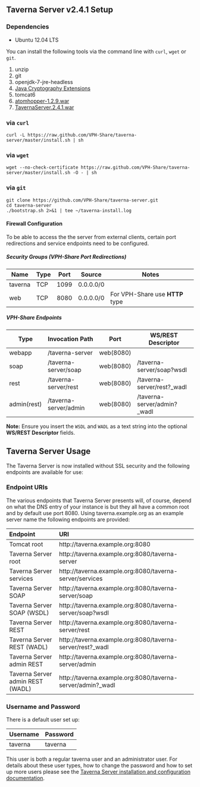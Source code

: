 ## Taverna Server v2.4.1 Setup

### Dependencies

 - Ubuntu 12.04 LTS

You can install the following tools via the command line with `curl`, `wget` or `git`.

 1. unzip
 2. git
 3. openjdk-7-jre-headless
 4. [Java Cryptography Extensions](http://www.oracle.com/technetwork/java/javase/downloads/jce-7-download-432124.html)
 5. tomcat6
 6. [atomhopper-1.2.9.war](http://maven.research.rackspacecloud.com/content/repositories/releases/org/atomhopper/atomhopper/1.2.9/atomhopper-1.2.9.war)
 7. [TavernaServer.2.4.1.war](https://launchpad.net/taverna-server/2.x/2.4.1/+download/TavernaServer.2.4.1.war)


### via `curl`

```Shell
curl -L https://raw.github.com/VPH-Share/taverna-server/master/install.sh | sh
```

### via `wget`

```Shell
wget --no-check-certificate https://raw.github.com/VPH-Share/taverna-server/master/install.sh -O - | sh
```

### via `git`

```Shell
git clone https://github.com/VPH-Share/taverna-server.git
cd taverna-server
./bootstrap.sh 2>&1 | tee ~/taverna-install.log
```

#### Firewall Configuration

To be able to access the the server from external clients, certain port redirections and service endpoints need to be configured.

##### Security Groups (VPH-Share Port Redirections)

<table>
<thead>
<tr>
<th>Name    </th>
<th> Type </th>
<th> Port </th>
<th> Source    </th>
<th> Notes </th>
</tr>
</thead>
<tbody>
<tr>
<td>taverna </td>
<td> TCP  </td>
<td> 1099 </td>
<td> 0.0.0.0/0 </td>
<td>       </td>
</tr>
<tr>
<td>web     </td>
<td> TCP  </td>
<td> 8080 </td>
<td> 0.0.0.0/0 </td>
<td> For VPH-Share use <strong>HTTP</strong> type</td>
</tr>
</tbody>
</table>

##### VPH-Share Endpoints

<table>
<thead>
<tr>
<th>Type         </th>
<th> Invocation Path       </th>
<th> Port      </th>
<th> WS/REST Descriptor</th>
</tr>
</thead>
<tbody>
<tr>
<td>webapp       </td>
<td> /taverna-server       </td>
<td> web(8080) </td>
<td></td>
</tr>
<tr>
<td>soap         </td>
<td> /taverna-server/soap  </td>
<td> web(8080) </td>
<td> /taverna-server/soap?wsdl</td>
</tr>
<tr>
<td>rest         </td>
<td> /taverna-server/rest  </td>
<td> web(8080) </td>
<td> /taverna-server/rest?_wadl</td>
</tr>
<tr>
<td>admin(rest)  </td>
<td> /taverna-server/admin </td>
<td> web(8080) </td>
<td> /taverna-server/admin?_wadl</td>
</tr>
</tbody>
</table>

**Note:** Ensure you insert the `WSDL` and `WADL` as a text string into the optional **WS/REST Descriptor** fields.


## Taverna Server Usage

The Taverna Server is now installed without SSL security and the following endpoints are available for use:

### Endpoint URIs

The various endpoints that Taverna Server presents will, of course, depend on what the DNS entry of your instance is but they all have a common root and by default use port 8080. Using taverna.example.org as an example server name the following endpoints are provided:

<table>
<thead>
<tr>
<th align="left">Endpoint                         </th>
<th align="left"> URI                                                        </th>
</tr>
</thead>
<tbody>
<tr>
<td align="left">Tomcat root                       </td>
<td align="left"> http://taverna.example.org:8080                            </td>
</tr>
<tr>
<td align="left">Taverna Server root               </td>
<td align="left"> http://taverna.example.org:8080/taverna-server             </td>
</tr>
<tr>
<td align="left">Taverna Server services           </td>
<td align="left"> http://taverna.example.org:8080/taverna-server/services    </td>
</tr>
<tr>
<td align="left">Taverna Server SOAP               </td>
<td align="left"> http://taverna.example.org:8080/taverna-server/soap        </td>
</tr>
<tr>
<td align="left">Taverna Server SOAP (WSDL)       </td>
<td align="left"> http://taverna.example.org:8080/taverna-server/soap?wsdl   </td>
</tr>
<tr>
<td align="left">Taverna Server REST               </td>
<td align="left"> http://taverna.example.org:8080/taverna-server/rest        </td>
</tr>
<tr>
<td align="left">Taverna Server REST (WADL)        </td>
<td align="left"> http://taverna.example.org:8080/taverna-server/rest?_wadl  </td>
</tr>
<tr>
<td align="left">Taverna Server admin REST         </td>
<td align="left"> http://taverna.example.org:8080/taverna-server/admin       </td>
</tr>
<tr>
<td align="left">Taverna Server admin REST (WADL) </td>
<td align="left">  http://taverna.example.org:8080/taverna-server/admin?_wadl </td>
</tr>
</tbody>
</table>

### Username and Password

There is a default user set up:

<table>
<thead>
<tr>
<th align="left">Username </th>
<th align="left"> Password </th>
</tr>
</thead>
<tbody>
<tr>
<td align="left">taverna  </td>
<td align="left"> taverna  </td>
</tr>
</tbody>
</table>

This user is both a regular taverna user and an administrator user. For details about these user types, how to change the password and how to set up more users please see the [Taverna Server installation and configuration documentation](http://dev.mygrid.org.uk/wiki/display/taverna/Installation+and+Configuration).

